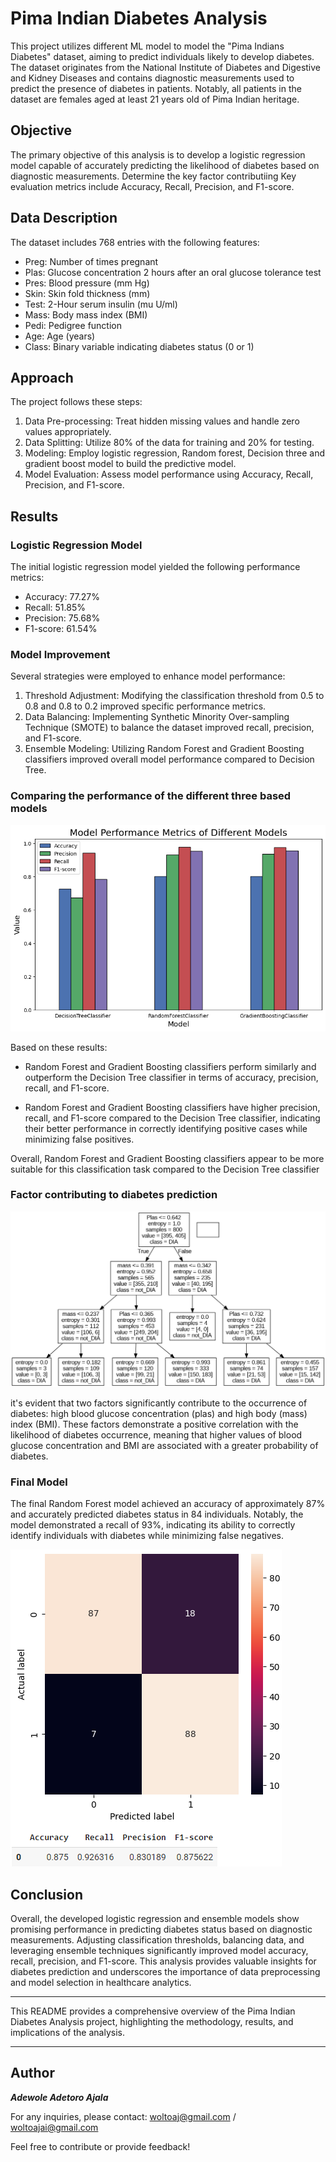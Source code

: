 # Pima Indian Diabetes Analysis

This project utilizes different ML model to model the "Pima Indians Diabetes" dataset, aiming to predict individuals likely to develop diabetes. The dataset originates from the National Institute of Diabetes and Digestive and Kidney Diseases and contains diagnostic measurements used to predict the presence of diabetes in patients. Notably, all patients in the dataset are females aged at least 21 years old of Pima Indian heritage.

## Objective

The primary objective of this analysis is to develop a logistic regression model capable of accurately predicting the likelihood of diabetes based on diagnostic measurements. 
Determine the key factor contributiing 
Key evaluation metrics include Accuracy, Recall, Precision, and F1-score.

## Data Description


The dataset includes 768 entries with the following features:
- Preg: Number of times pregnant
- Plas: Glucose concentration 2 hours after an oral glucose tolerance test
- Pres: Blood pressure (mm Hg)
- Skin: Skin fold thickness (mm)
- Test: 2-Hour serum insulin (mu U/ml)
- Mass: Body mass index (BMI)
- Pedi: Pedigree function
- Age: Age (years)
- Class: Binary variable indicating diabetes status (0 or 1)

## Approach

The project follows these steps:
1. Data Pre-processing: Treat hidden missing values and handle zero values appropriately.
2. Data Splitting: Utilize 80% of the data for training and 20% for testing.
3. Modeling: Employ logistic regression, Random forest, Decision three and gradient boost model to build the predictive model.
4. Model Evaluation: Assess model performance using Accuracy, Recall, Precision, and F1-score.

## Results

### Logistic Regression Model

The initial logistic regression model yielded the following performance metrics:
- Accuracy: 77.27%
- Recall: 51.85%
- Precision: 75.68%
- F1-score: 61.54%

### Model Improvement

Several strategies were employed to enhance model performance:
1. Threshold Adjustment: Modifying the classification threshold from 0.5 to 0.8 and 0.8 to 0.2 improved specific performance metrics.
2. Data Balancing: Implementing Synthetic Minority Over-sampling Technique (SMOTE) to balance the dataset improved recall, precision, and F1-score.
3. Ensemble Modeling: Utilizing Random Forest and Gradient Boosting classifiers improved overall model performance compared to Decision Tree.

### Comparing the performance of the different three based models 

![Performance Evaluation of Three Base Models](https://github.com/adewoleaj/Pima-Indian-Diabetes-Analysis/blob/main/performance%20evaluation%20of%20three%20base%20model.png?raw=true)

Based on these results:

- Random Forest and Gradient Boosting classifiers perform similarly and outperform the Decision Tree classifier in terms of accuracy, precision, recall, and F1-score.

- Random Forest and Gradient Boosting classifiers have higher precision, recall, and F1-score compared to the Decision Tree classifier, indicating their better performance in correctly identifying positive cases while minimizing false positives.

Overall, Random Forest and Gradient Boosting classifiers appear to be more suitable for this classification task compared to the Decision Tree classifier


### Factor contributing to diabetes prediction 

![Factor Contribution](https://github.com/adewoleaj/Pima-Indian-Diabetes-Analysis/blob/main/factor%20contribution.png?raw=true)

it's evident that two factors significantly contribute to the occurrence of diabetes: high blood glucose concentration (plas) and high body (mass) index (BMI). These factors demonstrate a positive correlation with the likelihood of diabetes occurrence, meaning that higher values of blood glucose concentration and BMI are associated with a greater probability of diabetes.


### Final Model

The final Random Forest model achieved an accuracy of approximately 87% and accurately predicted diabetes status in 84 individuals. Notably, the model demonstrated a recall of 93%, indicating its ability to correctly identify individuals with diabetes while minimizing false negatives.

![Final Random Forest Model](https://github.com/adewoleaj/Pima-Indian-Diabetes-Analysis/blob/main/final%20rf.png?raw=true)



## Conclusion

Overall, the developed logistic regression and ensemble models show promising performance in predicting diabetes status based on diagnostic measurements. Adjusting classification thresholds, balancing data, and leveraging ensemble techniques significantly improved model accuracy, recall, precision, and F1-score. This analysis provides valuable insights for diabetes prediction and underscores the importance of data preprocessing and model selection in healthcare analytics.

---

This README provides a comprehensive overview of the Pima Indian Diabetes Analysis project, highlighting the methodology, results, and implications of the analysis.


---
## Author

**_Adewole Adetoro Ajala_**

For any inquiries, please contact: woltoaj@gmail.com / woltoajai@gmail.com

Feel free to contribute or provide feedback!
